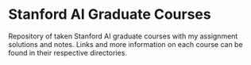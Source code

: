 # Stanford AI Graduate Courses
Repository of taken Stanford AI graduate courses with my assignment solutions and notes. Links and more information on each course can be found in their respective directories.
